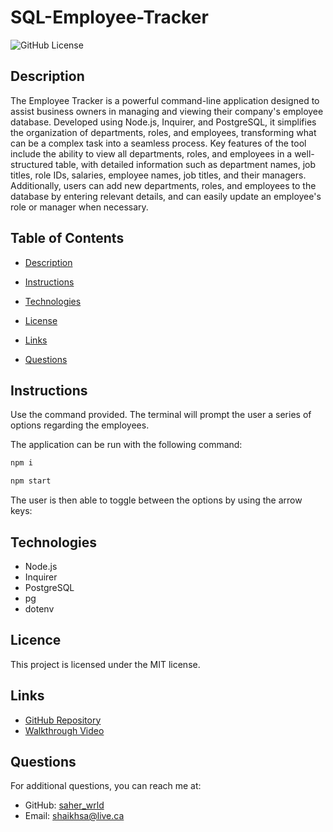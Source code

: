 # SQL-Employee-Tracker
![GitHub License](https://img.shields.io/badge/License-MIT-blue.svg)


## Description

The Employee Tracker is a powerful command-line application designed to assist business owners in managing and viewing their company's employee database. Developed using Node.js, Inquirer, and PostgreSQL, it simplifies the organization of departments, roles, and employees, transforming what can be a complex task into a seamless process. Key features of the tool include the ability to view all departments, roles, and employees in a well-structured table, with detailed information such as department names, job titles, role IDs, salaries, employee names, job titles, and their managers. Additionally, users can add new departments, roles, and employees to the database by entering relevant details, and can easily update an employee's role or manager when necessary.


## Table of Contents

* [Description](#description)

* [Instructions](#instructions)

* [Technologies](#technologies)

* [License](#license)

* [Links](#links)

* [Questions](#questions)


## Instructions

Use the command provided. The terminal will prompt the user a series of options regarding the employees. 

The application can be run with the following command:

```bash
npm i
```

```bash
npm start
```

The user is then able to toggle between the options by using the arrow keys:


## Technologies
* Node.js
* Inquirer
* PostgreSQL
* pg
* dotenv

## Licence 

This project is licensed under the MIT license.


## Links

* [GitHub Repository](https://github.com/saher-wrld/SQL-Employee-Tracker)
* [Walkthrough Video](https://drive.google.com/file/d/1rPnaIHwKifQspeITYdYsAk9u-UNci4Uy/preview)


## Questions

For additional questions, you can reach me at:
- GitHub: [saher_wrld](https://github.com/saher-wrld)
- Email: [shaikhsa@live.ca](mailto:shaikhsa@live.ca)
 